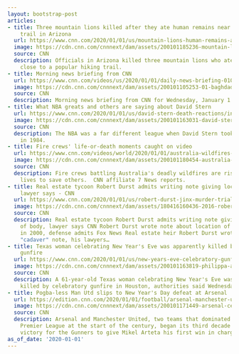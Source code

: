 ```yaml
---
layout: bootstrap-post
articles:
- title: Three mountain lions killed after they ate human remains near a popular hiking
    trail in Arizona
  url: https://www.cnn.com/2020/01/01/us/mountain-lions-human-remains-arizona-killed/index.html
  image: https://cdn.cnn.com/cnnnext/dam/assets/200101185236-mountain-lion-usfs-super-tease.jpg
  source: CNN
  description: Officials in Arizona killed three mountain lions who ate human remains
    close to a popular hiking trail.
- title: Morning news briefing from CNN
  url: https://www.cnn.com/videos/us/2020/01/01/daily-news-briefing-01012020-1.cnn
  image: https://cdn.cnn.com/cnnnext/dam/assets/200101105253-01-baghdad-us-embassy-protest-0101-super-tease.jpg
  source: CNN
  description: Morning news briefing from CNN for Wednesday, January 1.
- title: What NBA greats and others are saying about David Stern
  url: https://www.cnn.com/2020/01/01/us/david-stern-death-reactions/index.html
  image: https://cdn.cnn.com/cnnnext/dam/assets/200101163031-david-stern-obit-2-super-tease.jpg
  source: CNN
  description: The NBA was a far different league when David Stern took over as commissioner
    in 1984.
- title: Fire crews' life-or-death moments caught on video
  url: https://www.cnn.com/videos/world/2020/01/01/australia-wildfires-firefighters-truck-melt-pkg-vpx.7-news
  image: https://cdn.cnn.com/cnnnext/dam/assets/200101180454-australia-wildfires-firefighters-super-tease.jpg
  source: CNN
  description: Fire crews battling Australia's deadly wildfires are risking their
    lives to save others.  CNN affiliate 7 News reports.
- title: Real estate tycoon Robert Durst admits writing note giving location of body,
    lawyer says - CNN
  url: https://www.cnn.com/2020/01/01/us/robert-durst-jinx-murder-trial/index.html
  image: https://cdn.cnn.com/cnnnext/dam/assets/180416160436-2016-robert-durst-court-super-tease.jpg
  source: CNN
  description: Real estate tycoon Robert Durst admits writing note giving location
    of body, lawyer says CNN Robert Durst wrote note about location of friend's body
    in 2000, defense admits Fox News Real estate heir Robert Durst wrote incriminating
    "cadaver" note, his lawyers…
- title: Texas woman celebrating New Year's Eve was apparently killed by celebratory
    gunfire
  url: https://www.cnn.com/2020/01/01/us/new-years-eve-celebratory-gunfire-death-texas/index.html
  image: https://cdn.cnn.com/cnnnext/dam/assets/200101163819-philippa-ashford-super-tease.jpg
  source: CNN
  description: A 61-year-old Texas woman celebrating New Year's Eve was apparently
    killed by celebratory gunfire in Houston, authorities said Wednesday.
- title: Pogba-less Man Utd slips to New Year's Day defeat at Arsenal
  url: https://edition.cnn.com/2020/01/01/football/arsenal-manchester-united-pogba-spt-intl/index.html
  image: https://cdn.cnn.com/cnnnext/dam/assets/200101171449-arsenal-celebs-super-tease.jpg
  source: CNN
  description: Arsenal and Manchester United, two teams that dominated the English
    Premier League at the start of the century, began its third decade with a 2-0
    victory for the Gunners to give Mikel Arteta his first win in charge.
as_of_date: '2020-01-01'
---
```


